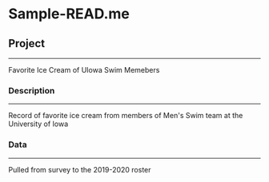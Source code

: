 # Sample-READ.me

## **Project**
---
Favorite Ice Cream of UIowa Swim Memebers

### **Description**
---
Record of favorite ice cream from members of Men's Swim team at the University of Iowa

### **Data**
---
Pulled from survey to the 2019-2020 roster
